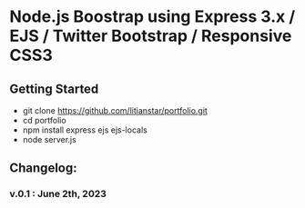 #  Node.js Boostrap using Express 3.x / EJS / Twitter Bootstrap / Responsive CSS3

## Getting Started

- git clone https://github.com/litianstar/portfolio.git
- cd portfolio
- npm install express ejs ejs-locals
- node server.js

## Changelog:

### v.0.1 : June 2th, 2023
